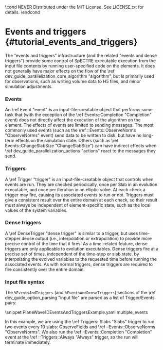 \cond NEVER
Distributed under the MIT License.
See LICENSE.txt for details.
\endcond

# Events and triggers {#tutorial_events_and_triggers}

The "events and triggers" infrastructure (and the related "events and
dense triggers") provide some control of SpECTRE executable execution
from the input file contents by running user-specified code on the
elements.  It does not generally have major effects on the flow of the
\ref dev_guide_parallelization_core_algorithm "algorithm", but is
primarily used for observations, such as writing volume data to H5
files, and minor simulation adjustments.

### Events

An \ref Event "event" is an input-file-creatable object that performs
some task that (with the exception of the \ref Events::Completion
"Completion" event) does not directly affect the execution of the
algorithm on the element.  The effects of events are limited to
sending messages.  The most commonly used events (such as the \ref
::Events::ObserveNorms "ObserveNorms" event) send data to
be written to disk, but have no long-term effects on the simulation
state.  Others (such as \ref Events::ChangeSlabSize "ChangeSlabSize")
can have indirect effects when \ref dev_guide_parallelization_actions
"actions" react to the messages they send.

### Triggers

A \ref Trigger "trigger" is an input-file-creatable object that
controls when events are run.  They are checked periodically, once per
Slab in an evolution executable, and once per iteration in an elliptic
solve.  At each check a trigger may fire, causing its associated
events to run or not.  Triggers must give a consistent result over
the entire domain at each check, so their result must always be
independent of element-specific state, such as the local values of the
system variables.

### Dense triggers

A \ref DenseTrigger "dense trigger" is similar to a trigger, but uses
time-stepper dense output (i.e., interpolation or extrapolation) to
provide more precise control of the time that it fires.  As a
time-related feature, dense triggers are only applicable to evolution
executables.  Dense triggers fire at a precise set of times,
independent of the time-step or slab state, by interpolating the
evolved variables to the requested time before running the associated
events.  As with normal triggers, dense triggers are required to fire
consistently over the entire domain.

### Input file syntax

The `%EventsAndTriggers` (and `%EventsAndDenseTriggers`) sections of
the \ref dev_guide_option_parsing "input file" are parsed as a list of
Trigger/Events pairs:

\snippet PlaneWave1DEventsAndTriggersExample.yaml multiple_events

In this example, we are using the \ref Triggers::Slabs "Slabs" trigger
to run two events every 10 slabs: ObserveFields and
\ref ::Events::ObserveNorms "ObserveNorms". We also run the
\ref ::Events::Completion "Completion" event at the
\ref ::Triggers::Always "Always" trigger, so the run will terminate immediately.
